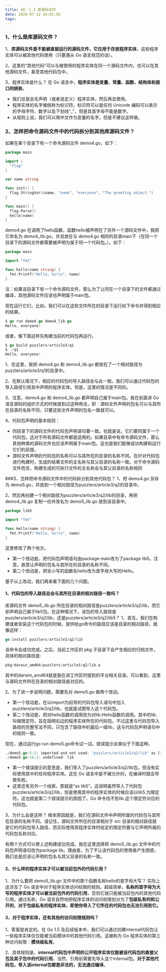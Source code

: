 ```yaml
---
title: GO：1.3 库源码文件
date: 2020-07-12 16:01:56
tags:
---
```

### 1、什么是库源码文件？
1、**库源码文件是不能被直接运行的源码文件，它仅用于存放程序实体**，这些程序实体可以被其他代码使用（只要遵从 Go 语言规范的话）。

2、这里的“其他代码”可以与被使用的程序实体在同一个源码文件内，也可以在其他源码文件，甚至其他代码包中。

3、程序实体是什么？
在 Go 语言中，**程序实体是变量、常量、函数、结构体和接口的统称**。

 - 我们总是会先声明（或者说定义）程序实体，然后再去使用。
 - 程序实体的名字被统称为标识符。标识符可以是任何 Unicode 编码可以表示的字母字符、数字以及下划线“_”，但是其首字母不能是数字。
 - 从规则上说，我们可以用中文作为变量的名字。但是不建议这样做。

### 2、怎样把命令源码文件中的代码拆分到其他库源码文件？
如果在某个目录下有一个命令源码文件 demo4.go，如下：
```go
package main

import (
  "flag"
)

var name string

func init() {
  flag.StringVar(&name, "name", "everyone", "The greeting object.")
}

func main() {
  flag.Parse()
  hello(name)
}
```
demo4.go 在调用了hello函数，函数hello被声明在了另外一个源码文件中，我把它命名为 demo4_lib.go，并且放在与 demo4.go 相同的目录main下（在同一个目录下的源码文件都需要被声明为属于同一个代码包。）。如下：
```go
package main

import "fmt"

func hello(name string) {
  fmt.Printf("Hello, %s!\n", name)
}
```
注：如果该目录下有一个命令源码文件，那么为了让同在一个目录下的文件都通过编译，其他源码文件应该也声明属于main包。

现在运行它们，比如，我们可以在这些文件所在的目录下运行如下命令并得到相应的结果。
```go
$ go run demo4.go demo4_lib.go 
Hello, everyone!
```
或者，像下面这样先构建当前的代码包再运行。
```go
$ go build puzzlers/article3/q1
$ ./q1            
Hello, everyone!
```
1、在这里，我把 demo4.go 和 demo4_lib.go 都放在了一个相对路径为puzzlers/article3/q1的目录中。

2、在默认情况下，相应的代码包的导入路径会与此一致。我们可以通过代码包的导入路径引用其中声明的程序实体。但是，这里的情况是不同的。

3、注意，demo4.go 和 demo4_lib.go 都声明自己属于main包。我在前面讲 Go 语言源码的组织方式的时候提到过这种用法，即：源码文件声明的包名可以与其所在目录的名称不同，只要这些文件声明的包名一致就可以。

4、代码包声明的基本规则：

 - 同目录下的源码文件的代码包声明语句要一致。也就是说，它们要同属于一个代码包。这对于所有源码文件都是适用的。如果目录中有命令源码文件，那么其他种类的源码文件也应该声明属于main包。这也是我们能够成功构建和运行它们的前提。
 - 源码文件声明的代码包的名称可以与其所在的目录的名称不同。在针对代码包进行构建时，生成的结果文件的主名称与其父目录的名称一致。对于命令源码文件而言，构建生成的可执行文件的主名称会与其父目录的名称相同

###3、怎样把命令源码文件中的代码拆分到其他代码包？
1、把 demo4.go 另存为 demo5.go，并放到一个相对路径为puzzlers/article3/q2的目录中。

2、然后再创建一个相对路径为puzzlers/article3/q2/lib的目录，再把 demo4_lib.go 复制一份并改名为 demo5_lib.go 放到该目录中。
```go
package lib5

import "fmt"

func Hello(name string) {
  fmt.Printf("Hello, %s!\n", name)
}
```
这里修改了两个地方。

 - 第一个改动是，把代码包声明语句由package main改为了package lib5。注意，故意让声明的包名与其所在的目录的名称不同。
 - 第二个改动是，把全小写的函数名hello改为首字母大写的Hello。

 基于以上改动，我们再来看下面的几个问题。

#### 1、代码包的导入路径总会与其所在目录的相对路径一致吗？
库源码文件 demo5_lib.go 所在目录的相对路径是puzzlers/article3/q2/lib，而它却声明自己属于lib5包。在这种情况下，该包的导入路径是puzzlers/article3/q2/lib，还是puzzlers/article3/q2/lib5？
1、首先，我们在构建或者安装这个代码包的时候，提供给go命令的路径应该是目录的相对路径，就像这样：
```go
go install puzzlers/article3/q2/lib 
```
该命令会成功完成。之后，当前工作区的 pkg 子目录下会产生相应的归档文件，具体的相对路径是:
```go
pkg/darwin_amd64/puzzlers/article3/q2/lib.a
```
其中的darwin_amd64就是我在讲工作区时提到的平台相关目录。可以看到，这里与源码文件所在目录的相对路径是对应的。

2、为了进一步说明问题，需要先对 demo5.go 做两个改动。

 - 第一个改动是，在以import为前导的代码包导入语句中加入puzzlers/article3/q2/lib，也就是试图导入这个代码包。
 - 第二个改动是，把对hello函数的调用改为对lib.Hello函数的调用。其中的lib.叫做限定符，旨在指明右边的程序实体所在的代码包。不过这里与代码包导入路径的完整写法不同，只包含了路径中的最后一级lib，这与代码包声明语句中的规则一致。

现在，通过运行go run demo5.go命令试一试。错误提示会类似于下面这种。
```go
./demo5.go:5:2: imported and not used: "puzzlers/article3/q2/lib" as lib5
./demo5.go:16:2: undefined: lib
```

 - 第一个错误提示的意思是，我们导入了puzzlers/article3/q2/lib包，但没有实际使用其中的任何程序实体。这在 Go 语言中是不被允许的，在编译时就会导致失败。
 - 这里还有另外一个线索，那就是“as lib5”。这说明虽然导入了代码包puzzlers/article3/q2/lib，但是使用其中的程序实体的时候应该以lib5.为限定符。这也就是第二个错误提示的原因了。Go 命令找不到lib.这个限定符对应的代码包。

3、为什么会是这样？
根本原因就是，我们在源码文件中声明所属的代码包与其所在目录的名称不同。请记住，源码文件所在的目录相对于 src 目录的相对路径就是它的代码包导入路径，而实际使用其程序实体时给定的限定符要与它声明所属的代码包名称对应。

有两个方式可以使上述构建成功完成。我在这里选择把 demo5_lib.go 文件中的代码包声明语句改为package lib。理由是，为了不让该代码包的使用者产生困惑，我们总是应该让声明的包名与其父目录的名称一致。

#### 2、什么样的程序实体才可以被当前包外的代码引用？
1、为什么要把 demo5_lib.go 文件中的那个函数名称hello的首字母大写？
实际上这涉及了 Go 语言中对于程序实体访问权限的规则。超级简单，**名称的首字母为大写的程序实体才可以被当前包外的代码引用**，否则它就只能被当前包内的其他代码引用。通过名称，Go 语言自然地把程序实体的访问权限划分为了**包级私有的和公开的**。**对于包级私有的程序实体，即使你导入了它所在的代码包也无法引用到它。**

#### 3、对于程序实体，还有其他的访问权限规则吗？
1、答案是肯定的。在 Go 1.5 及后续版本中，我们可以通过创建internal代码包让一些程序实体仅仅能被当前模块中的其他代码引用。这被称为 Go 程序实体的第三种访问权限：**模块级私有**。

2、具体规则是，**internal代码包中声明的公开程序实体仅能被该代码包的直接父包及其子包中的代码引用**。当然，引用前需要先导入这个internal包。**对于其他代码包，导入该internal包都是非法的，无法通过编译**。